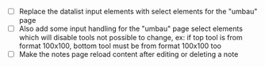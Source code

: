 - [ ] Replace the datalist input elements with select elements for the "umbau" page
- [ ] Also add some input handling for the "umbau" page select elements which will disable tools not possible to change, ex: if top tool is from format 100x100, bottom tool must be from format 100x100 too
- [ ] Make the notes page reload content after editing or deleting a note
